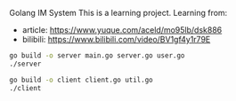 Golang IM System
This is a learning project.
Learning from:
- article: https://www.yuque.com/aceld/mo95lb/dsk886
- bilibili: https://www.bilibili.com/video/BV1gf4y1r79E

<!-- server -->
```bash
go build -o server main.go server.go user.go
./server
```
<!-- client -->
```bash
go build -o client client.go util.go
./client
```
